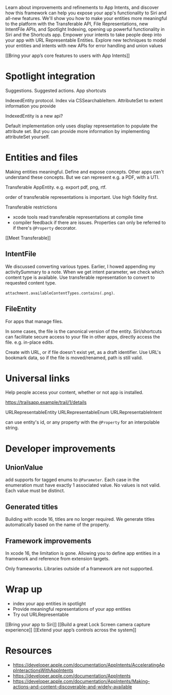 Learn about improvements and refinements to App Intents, and discover how this framework can help you expose your app's functionality to Siri and all-new features. We'll show you how to make your entities more meaningful to the platform with the Transferable API, File Representations, new IntentFile APIs, and Spotlight Indexing, opening up powerful functionality in Siri and the Shortcuts app. Empower your intents to take people deep into your app with URL Representable Entities. Explore new techniques to model your entities and intents with new APIs for error handling and union values

[[Bring your app’s core features to users with App Intents]]


# Spotlight integration
Suggestions.  Suggested actions.
App shortcuts

IndexedEntity protocol.
Index via CSSearchableItem.  AttributeSet to extent information you provide

IndexedEntity is a new api?  

Default implementation only uses display representation to populate the attribute set.  But you can provide more information by implementing attributeSet yourself.


# Entities and files
Making entities meaningful.  Define and expose concepts.  Other apps can't understand these concepts. But we can represent e.g. a PDF, with a UTI.

Transferable AppEntity.  e.g. export pdf, png, rtf.  

order of transferable representations is important.  Use high fidelity first.  

Transferable restrictions
* xcode tools read transferable representations at compile time
* compiler feedback if there are issues.
Properties can only be referred to if there's `@Property` decorator.  

[[Meet Transferable]]

## IntentFile

We discussed converting various types.  Earlier, I howed appending my activitySummary to a note.  When we get intent parameter, we check which content type is available.  Use transferable representation to convert to requested content type.

`attachment.availableContentTypes.contains(.png)`.  

## FileEntity
For apps that manage files.  

In some cases, the file is the canonical version of the entity.  Siri/shortcuts can facilitate secure access to your file in other apps, directly access the file.  e.g. in-place edits.

Create with URL, or if file doesn't exist yet, as a draft identifier.  Use URL's bookmark data, so if the file is moved/renamed, path is still valid.

# Universal links
Help people access your content, whether or not app is installed.  

https://trailsapp.example/trail/1/details

URLRepresentableEntity
URLRepresentableEnum
URLRepresentableIntent

can use entity's id, or any property with the `@Property` for an interpolable string.  



# Developer improvements

## UnionValue

add supports for tagged enums to `@Parameter`.  Each case in the enumeration must have exactly 1 associated value.  No values is not valid.  Each value must be distinct.  

## Generated titles
Building with xcode 16, titles are no longer required.  We generate titles automatically based on the name of the property.  

## Framework improvements

In xcode 16, the limitation is gone.  Allowing you to define app entities in a framework and reference from extension targets.

Only frameworks.  Libraries outside of a framework are not supported.

# Wrap up
* index your app entities in spotlight
* Provide meaningful representations of your app entities
* Try out URLRepresentable

[[Bring your app to Siri]]
[[Build a great Lock Screen camera capture experience]]
[[Extend your app’s controls across the system]]


# Resources

* https://developer.apple.com/documentation/AppIntents/AcceleratingAppInteractionsWithAppIntents
* https://developer.apple.com/documentation/AppIntents
* https://developer.apple.com/documentation/AppIntents/Making-actions-and-content-discoverable-and-widely-available
